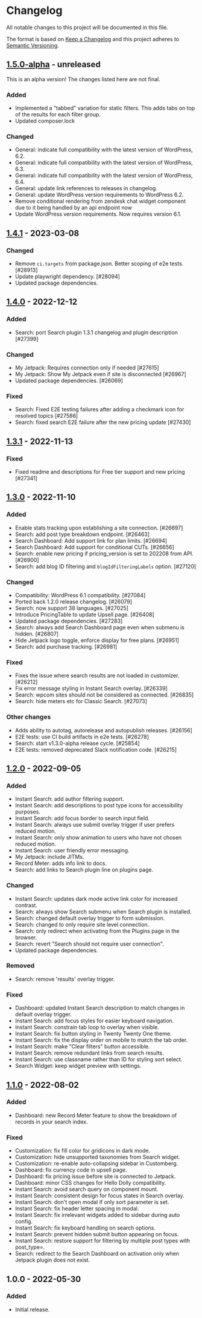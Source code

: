 # Changelog

All notable changes to this project will be documented in this file.

The format is based on [Keep a Changelog](https://keepachangelog.com/en/1.0.0/)
and this project adheres to [Semantic Versioning](https://semver.org/spec/v2.0.0.html).

## [1.5.0-alpha] - unreleased

This is an alpha version! The changes listed here are not final.

### Added
- Implemented a "tabbed" variation for static filters. This adds tabs on top of the results for each filter group.
- Updated composer.lock

### Changed
- General: indicate full compatibility with the latest version of WordPress, 6.2.
- General: indicate full compatibility with the latest version of WordPress, 6.3.
- General: indicate full compatibility with the latest version of WordPress, 6.4.
- General: update link references to releases in changelog.
- General: update WordPress version requirements to WordPress 6.2.
- Remove conditional rendering from zendesk chat widget component due to it being handled by an api endpoint now
- Update WordPress version requirements. Now requires version 6.1.

## [1.4.1] - 2023-03-08
### Changed
- Remove `ci.targets` from package.json. Better scoping of e2e tests. [#28913]
- Update playwright dependency. [#28094]
- Updated package dependencies.

## [1.4.0] - 2022-12-12
### Added
- Search: port Search plugin 1.3.1 changelog and plugin description [#27399]

### Changed
- My Jetpack: Requires connection only if needed [#27615]
- My Jetpack: Show My Jetpack even if site is disconnected [#26967]
- Updated package dependencies. [#26069]

### Fixed
- Search: Fixed E2E testing failures after adding a checkmark icon for resolved topics [#27586]
- Search: fixed search E2E failure after the new pricing update [#27430]

## [1.3.1] - 2022-11-13
### Fixed
- Fixed readme and descriptions for Free tier support and new pricing [#27341]

## [1.3.0] - 2022-11-10
### Added
- Enable stats tracking upon establishing a site connection. [#26697]
- Search: add post type breakdown endpoint. [#26463]
- Search Dashboard: Add support link for plan limits. [#26694]
- Search Dashboard: Add support for conditional CUTs. [#26656]
- Search: enable new pricing if pricing_version is set to 202208 from API. [#26900]
- Search: add blog ID filtering and `blogIdFilteringLabels` option. [#27120]

### Changed
- Compatibility: WordPress 6.1 compatibility. [#27084]
- Ported back 1.2.0 release changelog. [#26079]
- Search: now support 38 languages. [#27025]
- Introduce PricingTable to update Upsell page. [#26408]
- Updated package dependencies. [#27283]
- Search: always add Search Dashboard page even when submenu is hidden. [#26807]
- Hide Jetpack logo toggle, enforce display for free plans. [#26951]
- Search: add purchase tracking. [#26981]

### Fixed
- Fixes the issue where search results are not loaded in customizer. [#26212]
- Fix error message styling in Instant Search overlay. [#26339]
- Search: wpcom sites should not be considered as connected. [#26835]
- Search: hide meters etc for Classic Search. [#27073]

### Other changes <!-- Non-user-facing changes go here. This section will not be copied to readme.txt. -->
- Adds ability to autotag, autorelease and autopublish releases. [#26156]
- E2E tests: use CI build artifacts in e2e tests. [#26278]
- Search: start v1.3.0-alpha release cycle. [#25854]
- E2E tests: removed deprecated Slack notification code. [#26215]

## [1.2.0] - 2022-09-05
### Added
- Instant Search: add author filtering support.
- Instant Search: add descriptions to post type icons for accessibility purposes.
- Instant Search: add focus border to search input field.
- Instant Search: always use submit overlay trigger if user prefers reduced motion.
- Instant Search: only show animation to users who have not chosen reduced motion.
- Instant Search: user friendly error messaging.
- My Jetpack: include JITMs.
- Record Meter: adds info link to docs.
- Search: add links to Search plugin line on plugins page.

### Changed
- Instant Search: updates dark mode active link color for increased contrast.
- Search: always show Search submenu when Search plugin is installed.
- Search: changed default overlay trigger to form submission.
- Search: changed to only require site level connection.
- Search: only redirect when activating from the Plugins page in the browser.
- Search: revert "Search should not require user connection".
- Updated package dependencies.

### Removed
- Search: remove 'results' overlay trigger.

### Fixed
- Dashboard: updated Instant Search description to match changes in default overlay trigger.
- Instant Search: add focus styles for easier keyboard navigation.
- Instant Search: constrain tab loop to overlay when visible.
- Instant Search: fix button styling in Twenty Twenty One theme.
- Instant Search: fix the display order on mobile to match the tab order.
- Instant Search: make "Clear filters" button accessible.
- Instant Search: remove redundant links from search results.
- Instant Search: use classname rather than ID for styling sort select.
- Search Widget: keep widget preview with settings.

## [1.1.0] - 2022-08-02
### Added
- Dashboard: new Record Meter feature to show the breakdown of records in your search index.

### Fixed
- Customization: fix fill color for gridicons in dark mode.
- Customization: hide unsupported taxonomies from Search widget.
- Customization: re-enable auto-collapsing sidebar in Customberg.
- Dashboard: fix currency code in upsell page.
- Dashboard: fix pricing issue before site is connected to Jetpack.
- Dashboard: minor CSS changes for Hello Dolly compatibility.
- Instant Search: avoid search query on component mount.
- Instant Search: consistent design for focus states in Search overlay.
- Instant Search: don't open modal if only sort parameter is set.
- Instant Search: fix header letter spacing in modal.
- Instant Search: fix irrelevant widgets added to sidebar during auto config.
- Instant Search: fix keyboard handling on search options.
- Instant Search: prevent hidden submit button appearing on focus.
- Instant Search: restore support for filtering by multiple post types with post_type=.
- Search: redirect to the Search Dashboard on activation only when Jetpack plugin does not exist.

## 1.0.0 - 2022-05-30
### Added
- Initial release.

[1.1.0-beta]: https://github.com/Automattic/jetpack-search-plugin/compare/1.0.0...1.1.0-beta
[1.2.0-beta]: https://github.com/Automattic/jetpack-search-plugin/compare/1.1.0...1.2.0-beta
[1.5.0-alpha]: https://github.com/Automattic/jetpack-search-plugin/compare/1.4.1...1.5.0-alpha
[1.4.1]: https://github.com/Automattic/jetpack-search-plugin/compare/v1.4.0...v1.4.1
[1.4.0]: https://github.com/Automattic/jetpack-search-plugin/compare/1.3.1...1.4.0
[1.3.1]: https://github.com/Automattic/jetpack-search-plugin/compare/1.3.0...1.3.1
[1.3.0]: https://github.com/Automattic/jetpack-search-plugin/compare/1.2.0...1.3.0
[1.2.0]: https://github.com/Automattic/jetpack-search-plugin/compare/1.2.0-beta...1.2.0
[1.1.0]: https://github.com/Automattic/jetpack-search-plugin/compare/1.1.0-beta...1.1.0
